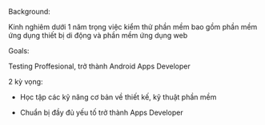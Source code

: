 Background:

Kinh nghiêm dưới 1 năm trọng việc kiểm thử phần mềm bao gồm phần mềm ứng dụng thiết bị di động và phần mềm ứng dụng web

Goals:

Testing Proffesional, trở thành Android Apps Developer

2 kỳ vọng:

- Học tập các kỹ năng cơ bản về thiết kế, kỹ thuật phần mềm

- Chuẩn bị đầy đủ yếu tố trở thành Apps Developer 